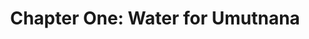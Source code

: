 ---
permalink: /projects/chapter-one-water-for-umutnana
layout: project
menu-color: 'dark'
title: "Chapter One: Water for Umutnana"
custom_css:
  - '/assets/css/project.css'
custom_js: 
  - '/assets/js/project.js'
# Content
headerImageUrl: https://res.cloudinary.com/db1a3rvdf/image/upload/v1584848075/Solar%20Chapter%20Website/projects_page/chapter_one_water_for_umutnana/RK_06049_qrjmod.jpg
title: "Chapter One: Water for Umutnana"
backgroundText: |
  The limited access to clean water, for the people of Umutnana, made us aware of the substandard living conditions still experienced by many Indonesian citizens. It is a challenge to obtain clean water in Umutnana. More than 700 people in the Umutnana Village, East Nusa Tenggara, lack access to clean water. These villagers must walk two kilometers from their homes in order to obtain water. Each day they need to make three trips, which is about four hours of their time. Time that could be spent doing something productive or their own lives. This problem gave rise to the birth of Solar Chapter
  <blockquote class="blockquote">
    <p class="mb-0">"It was never enough water for their homes, and it left them little time to earn money, study, and achieve their dreams."</p>
  </blockquote>
solutionText: |
  <p>
    Solar Chapter will collaborate with PAMSIMAS (A National Platform for Rural Water Supply and Sanitation) to provide easier access for clean water. Our plan is to build a reservoir to collect water from three water sources, which will then deliver the water to the distribution tank near the village by using solar pumps. From the distribution tank, the water will be distributed to 16 public faucets across the village.
  </p>
  <div class="img-container">
    <img src="https://res.cloudinary.com/db1a3rvdf/image/upload/v1584848430/Solar%20Chapter%20Website/projects_page/chapter_one_water_for_umutnana/simulation_f2tpm1.png" class="img-fluid" alt="solution">
  </div>
  <div class="img-container">
    <img src="https://res.cloudinary.com/db1a3rvdf/image/upload/v1584848430/Solar%20Chapter%20Website/projects_page/chapter_one_water_for_umutnana/system_ad42uw.png" class="img-fluid" alt="solution">
  </div>
implementationText: |
  From January 9th to the 14th of 2018, Solar Chapter implemented its first chapter. With a plan and design in hand, we journeyed to the Umutnana Village. We were received positively by the villagers, as we came to fulfill a promise we made in August 2017, that we would ease their efforts in obtaining clean water. As we built our solar water pump, the villagers were eager to help, aiding us in digging a route for the pipes, and constructing the solar panels. Now the villagers of Umutnana do not have to walk two kilometers daily to obtain water. Instead, the water will be available at 16 different public faucets, available in less than ten meters from their homes
fundraisingImageUrl: https://res.cloudinary.com/db1a3rvdf/image/upload/v1584853152/Solar%20Chapter%20Website/projects_page/chapter_one_water_for_umutnana/IMG_0302_bpztwc.jpg
fundraisingText: ""
fundraisingUrl:
---
